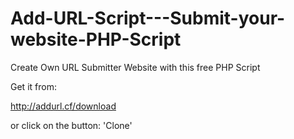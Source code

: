 # Add-URL-Script---Submit-your-website-PHP-Script

Create Own URL Submitter Website with this free PHP Script

Get it from:

http://addurl.cf/download

or click on the button: 'Clone'
